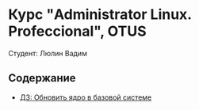 # Курс "Administrator Linux. Profeccional", OTUS
Студент: Люлин Вадим

## Содержание

* [ДЗ: Обновить ядро в базовой системе](Lesson1/README.md)


